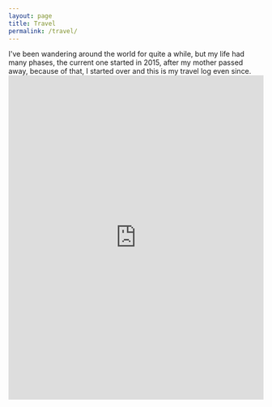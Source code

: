 ```yaml
---
layout: page
title: Travel
permalink: /travel/
---
```


<main class="container">
  <div class="row">
    <div class="col-2">
        I've been wandering around the world for quite a while, but my life had many phases, the current one started in 2015, after my mother passed away, because of that, I started over and this is my travel log even since.
        <br/>
        <iframe src="https://mapsengine.google.com/map/embed?mid=10d75Aa2LhF3bZ06LcxwbpxOM_dUQUX0"
        width="100%"
        height="640"
        style="border:0"></iframe>
    </div>
  </div>
</main>
